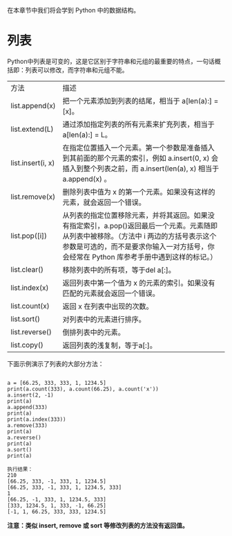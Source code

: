 在本章节中我们将会学到 Python 中的数据结构。

# 列表

Python中列表是可变的，这是它区别于字符串和元组的最重要的特点，一句话概括即：列表可以修改，而字符串和元组不能。

|||
|-|-|
|方法|描述<br>|
|list.append(x)|把一个元素添加到列表的结尾，相当于 a[len(a):] = [x]。|
|list.extend(L)|通过添加指定列表的所有元素来扩充列表，相当于 a[len(a):] = L。|
|list.insert(i, x)|在指定位置插入一个元素。第一个参数是准备插入到其前面的那个元素的索引，例如 a.insert(0, x) 会插入到整个列表之前，而 a.insert(len(a), x) 相当于 a.append(x) 。|
|list.remove(x)|删除列表中值为 x 的第一个元素。如果没有这样的元素，就会返回一个错误。|
|list.pop([i])|从列表的指定位置移除元素，并将其返回。如果没有指定索引，a.pop()返回最后一个元素。元素随即从列表中被移除。（方法中 i 两边的方括号表示这个参数是可选的，而不是要求你输入一对方括号，你会经常在 Python 库参考手册中遇到这样的标记。）|
|list.clear()|移除列表中的所有项，等于del a[:]。|
|list.index(x)|返回列表中第一个值为 x 的元素的索引。如果没有匹配的元素就会返回一个错误。|
|list.count(x)|返回 x 在列表中出现的次数。|
|list.sort()|对列表中的元素进行排序。|
|list.reverse()|倒排列表中的元素。|
|list.copy()|返回列表的浅复制，等于a[:]。|


下面示例演示了列表的大部分方法：

```text

a = [66.25, 333, 333, 1, 1234.5]
print(a.count(333), a.count(66.25), a.count('x'))
a.insert(2, -1)
print(a)
a.append(333)
print(a)
print(a.index(333))
a.remove(333)
print(a)
a.reverse()
print(a)
a.sort()
print(a)

执行结果：
210
[66.25, 333, -1, 333, 1, 1234.5]
[66.25, 333, -1, 333, 1, 1234.5, 333]
1
[66.25, -1, 333, 1, 1234.5, 333]
[333, 1234.5, 1, 333, -1, 66.25]
[-1, 1, 66.25, 333, 333, 1234.5]

```

**注意：类似 insert, remove 或 sort 等修改列表的方法没有返回值。**